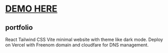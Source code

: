 # [DEMO HERE](https://www.pnvttk.tk/)

## portfolio
React Tailwind CSS Vite minimal website with theme like dark mode. Deploy on Vercel with Freenom domain and cloudfare for DNS management.

